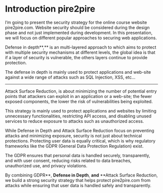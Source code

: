 # **Introduction pire2pire**

I’m going to present the security strategy for the online course website pire2pire.com. Website security should be considered during the design phase and not just implemented during development. In this presentation, we will focus on different popular approaches to securing web applications.

Defense in depth**,** is an multi-layered approach to which aims to protect with multiple security mechanisms at different levels, the global idea is that if a layer of security is vulnerable, the others layers continue to provide protection.

The defense in depth is mainly used to protect applications and web-site against a wide range of attacks such as SQL Injection, XSS, etc…


---

Attack Surface Reduction, is about minimizing the number of potential entry points that attackers can exploit in an application or a web-site; the fewer exposed components, the lower the risk of vulnerabilities being exploited.

This strategy is mainly used to protect applications and websites by limiting unnecessary functionalities, restricting API access, and disabling unused services to reduce exposure to attacks such as unauthorized access.


While Defense in Depth and Attack Surface Reduction focus on preventing attacks and minimizing exposure, security is not just about technical protections. Protecting user data is equally critical, which is why regulatory frameworks like the GDPR (General Data Protection Regulation) exist.

The GDPR ensures that personal data is handled securely, transparently, and with user consent, reducing risks related to data breaches, unauthorized use, and privacy violations.

By combining GDPR**, **Defense in Depth**, **and** **Attack Surface Reduction, we build a strong security strategy that helps protect pire2pire.com from attacks while ensuring that user data is handled safely and transparently. 